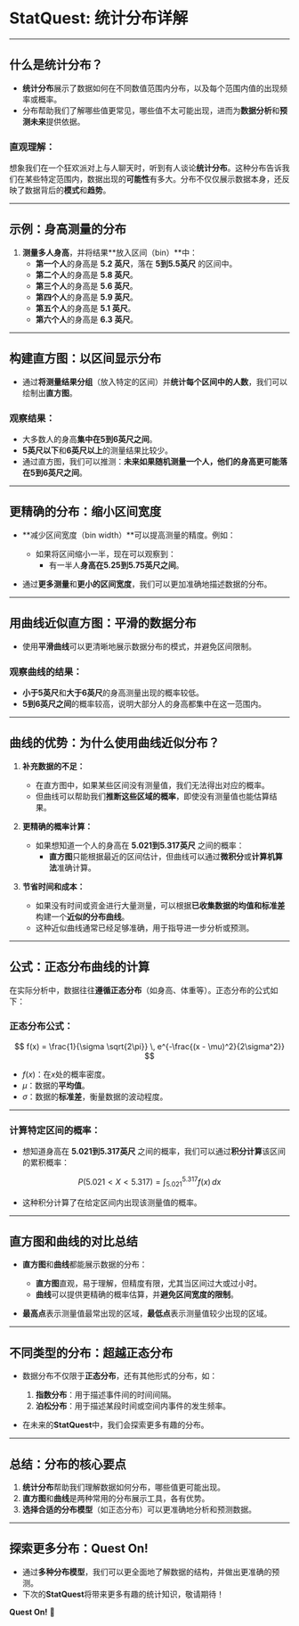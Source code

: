 # **StatQuest: 统计分布详解**

---

## **什么是统计分布？**
- **统计分布**展示了数据如何在不同数值范围内分布，以及每个范围内值的出现频率或概率。  
- 分布帮助我们了解哪些值更常见，哪些值不太可能出现，进而为**数据分析**和**预测未来**提供依据。  

### **直观理解：**
想象我们在一个狂欢派对上与人聊天时，听到有人谈论**统计分布**。这种分布告诉我们在某些特定范围内，数据出现的**可能性**有多大。分布不仅仅展示数据本身，还反映了数据背后的**模式**和**趋势**。

---

## **示例：身高测量的分布**
1. **测量多人身高**，并将结果**放入区间（bin）**中：
   - **第一个人**的身高是 **5.2 英尺**，落在 **5到5.5英尺** 的区间中。
   - **第二个人**的身高是 **5.8 英尺**。
   - **第三个人**的身高是 **5.6 英尺**。
   - **第四个人**的身高是 **5.9 英尺**。
   - **第五个人**的身高是 **5.1 英尺**。
   - **第六个人**的身高是 **6.3 英尺**。

---

## **构建直方图：以区间显示分布**
- 通过**将测量结果分组**（放入特定的区间）并**统计每个区间中的人数**，我们可以绘制出**直方图**。

### **观察结果：**
- 大多数人的身高**集中在5到6英尺之间**。
- **5英尺以下**和**6英尺以上**的测量结果比较少。
- 通过直方图，我们可以推测：**未来如果随机测量一个人，他们的身高更可能落在5到6英尺之间**。

---

## **更精确的分布：缩小区间宽度**
- **减少区间宽度（bin width）**可以提高测量的精度。例如：
  - 如果将区间缩小一半，现在可以观察到：
    - 有一半人**身高在5.25到5.75英尺之间**。

- 通过**更多测量**和**更小的区间宽度**，我们可以更加准确地描述数据的分布。

---

## **用曲线近似直方图：平滑的数据分布**
- 使用**平滑曲线**可以更清晰地展示数据分布的模式，并避免区间限制。  

### **观察曲线的结果：**
- **小于5英尺**和**大于6英尺**的身高测量出现的概率较低。  
- **5到6英尺之间**的概率较高，说明大部分人的身高都集中在这一范围内。

---

## **曲线的优势：为什么使用曲线近似分布？**

1. **补充数据的不足：**
   - 在直方图中，如果某些区间没有测量值，我们无法得出对应的概率。
   - 但曲线可以帮助我们**推断这些区域的概率**，即使没有测量值也能估算结果。

2. **更精确的概率计算：**
   - 如果想知道一个人的身高在 **5.021到5.317英尺** 之间的概率：
     - **直方图**只能根据最近的区间估计，但曲线可以通过**微积分**或**计算机算法**准确计算。

3. **节省时间和成本：**
   - 如果没有时间或资金进行大量测量，可以根据**已收集数据的均值和标准差**构建一个**近似的分布曲线**。
   - 这种近似曲线通常已经足够准确，用于指导进一步分析或预测。

---

## **公式：正态分布曲线的计算**
在实际分析中，数据往往**遵循正态分布**（如身高、体重等）。正态分布的公式如下：

### **正态分布公式：**
$$
f(x) = \frac{1}{\sigma \sqrt{2\pi}} \, e^{-\frac{(x - \mu)^2}{2\sigma^2}}
$$
- $f(x)$：在$x$处的概率密度。
- $\mu$：数据的**平均值**。
- $\sigma$：数据的**标准差**，衡量数据的波动程度。

---

### **计算特定区间的概率：**
- 想知道身高在 **5.021到5.317英尺** 之间的概率，我们可以通过**积分计算**该区间的累积概率：

$$
P(5.021 < X < 5.317) = \int_{5.021}^{5.317} f(x) \, dx
$$

- 这种积分计算了在给定区间内出现该测量值的概率。

---

## **直方图和曲线的对比总结**
- **直方图**和**曲线**都能展示数据的分布：
  - **直方图**直观，易于理解，但精度有限，尤其当区间过大或过小时。
  - **曲线**可以提供更精确的概率估算，并**避免区间宽度的限制**。

- **最高点**表示测量值最常出现的区域，**最低点**表示测量值较少出现的区域。

---

## **不同类型的分布：超越正态分布**
- 数据分布不仅限于**正态分布**，还有其他形式的分布，如：
  1. **指数分布**：用于描述事件间的时间间隔。
  2. **泊松分布**：用于描述某段时间或空间内事件的发生频率。

- 在未来的**StatQuest**中，我们会探索更多有趣的分布。

---

## **总结：分布的核心要点**
1. **统计分布**帮助我们理解数据如何分布，哪些值更可能出现。
2. **直方图**和**曲线**是两种常用的分布展示工具，各有优势。
3. **选择合适的分布模型**（如正态分布）可以更准确地分析和预测数据。

---

## **探索更多分布：Quest On!**
- 通过**多种分布模型**，我们可以更全面地了解数据的结构，并做出更准确的预测。
- 下次的**StatQuest**将带来更多有趣的统计知识，敬请期待！

**Quest On!** 🎯